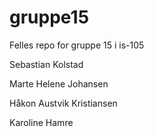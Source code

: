 # gruppe15
Felles repo for gruppe 15 i is-105


Sebastian Kolstad

Marte Helene Johansen 

Håkon Austvik Kristiansen

Karoline Hamre 
